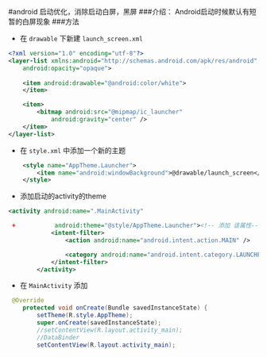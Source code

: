 #android 启动优化，消除启动白屏，黑屏
###介绍：
    Android启动时候默认有短暂的白屏现象
###方法
* 在 `drawable` 下新建 `launch_screen.xml` 

```xml
<?xml version="1.0" encoding="utf-8"?>
<layer-list xmlns:android="http://schemas.android.com/apk/res/android"
    android:opacity="opaque">
    
    <item android:drawable="@android:color/white">
    </item>

    <item>
        <bitmap android:src="@mipmap/ic_launcher"
            android:gravity="center" />
    </item>
</layer-list>

```

* 在 `style.xml` 中添加一个新的主题

```xml
    <style name="AppTheme.Launcher">
        <item name="android:windowBackground">@drawable/launch_screen</item>
    </style>
```

* 添加启动的activity的theme
```xml
<activity android:name=".MainActivity"

 +           android:theme="@style/AppTheme.Launcher"><!-- 添加 该属性-->
            <intent-filter>
                <action android:name="android.intent.action.MAIN" />

                <category android:name="android.intent.category.LAUNCHER" />
            </intent-filter>
        </activity>
```
* 在 `MainActivity` 添加

```java
 @Override
    protected void onCreate(Bundle savedInstanceState) {
        setTheme(R.style.AppTheme);
        super.onCreate(savedInstanceState);
        //setContentView(R.layout.activity_main);
        //DataBinder
        setContentView(R.layout.activity_main);


```


